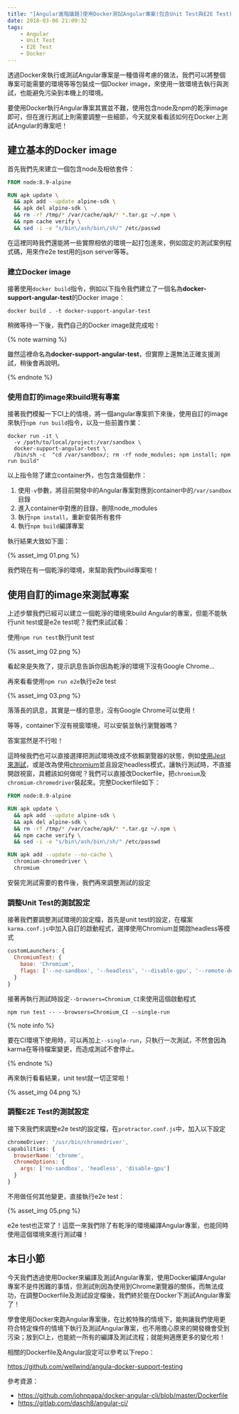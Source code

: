 ```yaml
---
title: "[Angular進階議題]使用Docker測試Angular專案(包含Unit Test與E2E Test)"
date: 2018-03-06 21:09:32
tags:
	- Angular
	- Unit Test
	- E2E Test
	- Docker
---
```


透過Docker來執行或測試Angular專案是一種值得考慮的做法，我們可以將整個專案可能需要的環境等等包裝成一個Docker image，來使用一致環境去執行與測試，也能避免污染到本機上的環境。

要使用Docker執行Angular專案其實並不難，使用包含node及npm的乾淨image即可，但在進行測試上則需要調整一些細節，今天就來看看該如何在Docker上測試Angular的專案吧！

<!-- more -->

## 建立基本的Docker image

首先我們先來建立一個包含node及相依套件：

```dockerfile
FROM node:8.9-alpine

RUN apk update \
  && apk add --update alpine-sdk \
  && apk del alpine-sdk \
  && rm -rf /tmp/* /var/cache/apk/* *.tar.gz ~/.npm \
  && npm cache verify \
  && sed -i -e "s/bin\/ash/bin\/sh/" /etc/passwd
```

在這裡同時我們還能將一些實際相依的環境一起打包進來，例如固定的測試案例程式碼，用來作e2e test用的json server等等。

### 建立Docker image

接著使用`docker build`指令，例如以下指令我們建立了一個名為**docker-support-angular-test**的Docker image：

```shell
docker build . -t docker-support-angular-test
```

稍微等待一下後，我們自己的Docker image就完成啦！

{% note warning %}

雖然這裡命名為**docker-support-angular-test**，但實際上還無法正確支援測試，稍後會再說明。

{% endnote %}

### 使用自訂的image來build現有專案

接著我們模擬一下CI上的情境，將一個angular專案抓下來後，使用自訂的image來執行`npm run build`指令，以及一些前置作業：

```shell
docker run -it \
  -v /path/to/local/project:/var/sandbox \
  docker-support-angular-test \
  /bin/sh -c  "cd /var/sandbox/; rm -rf node_modules; npm install; npm run build"
```

以上指令除了建立container外，也包含幾個動作：

1.  使用`-v`參數，將目前開發中的Angular專案對應到container中的`/var/sandbox`目錄
2.  進入container中對應的目錄，刪除node_modules
3.  執行`npm install`，重新安裝所有套件
4.  執行`npm build`編譯專案

執行結果大致如下圖：

{% asset_img 01.png %}

我們現在有一個乾淨的環境，來幫助我們build專案啦！

## 使用自訂的image來測試專案

上述步驟我們已經可以建立一個乾淨的環境來build Angular的專案，但能不能執行unit test或是e2e test呢？我們來試試看：

使用`npm run test`執行unit test

{% asset_img 02.png %}

看起來是失敗了，提示訊息告訴你因為乾淨的環境下沒有Google Chrome...

再來看看使用`npm run e2e`執行e2e test

{% asset_img 03.png %}

落落長的訊息，其實是一樣的意思，沒有Google Chrome可以使用！

等等，container下沒有視窗環境，可以安裝並執行瀏覽器嗎？

答案當然是不行啦！

這時候我們也可以直接選擇把測試環境改成不依賴瀏覽器的狀態，例如[使用Jest來測試](https://wellwind.idv.tw/blog/2017/08/13/angular-advanced-testing-with-jest/)，或是改為使用[chromium](https://www.chromium.org/)並且設定headless模式，讓執行測試時，不直接開啟視窗，具體該如何做呢？我們可以直接改Dockerfile，把`chromium`及`chromium-chromedriver`裝起來。完整Dockerfile如下：

```dockerfile
FROM node:8.9-alpine

RUN apk update \
  && apk add --update alpine-sdk \
  && apk del alpine-sdk \
  && rm -rf /tmp/* /var/cache/apk/* *.tar.gz ~/.npm \
  && npm cache verify \
  && sed -i -e "s/bin\/ash/bin\/sh/" /etc/passwd

RUN apk add --update --no-cache \
  chromium-chromedriver \
  chromium
```

安裝完測試需要的套件後，我們再來調整測試的設定

### 調整Unit Test的測試設定

接著我們要調整測試環境的設定檔，首先是unit test的設定，在檔案`karma.conf.js`中加入自訂的啟動程式，選擇使用Chromium並開啟headless等模式

```js
customLaunchers: {
  ChromiumTest: {
    base: 'Chromium',
    flags: ['--no-sandbox', '--headless', '--disable-gpu', '--remote-debugging-port=9222']
  }
}
```

接著再執行測試時設定`--browsers=Chromium_CI`來使用這個啟動程式

```shell
npm run test -- --browsers=Chromium_CI --single-run
```

{% note info %}

要在CI環境下使用時，可以再加上`--single-run`，只執行一次測試，不然會因為karma在等待檔案變更，而造成測試不會停止。

{% endnote %}

再來執行看看結果，unit test就一切正常啦！

{% asset_img 04.png %}

### 調整E2E Test的測試設定

接下來我們來調整e2e test的設定檔，在`protractor.conf.js`中，加入以下設定

```Javascript
chromeDriver: '/usr/bin/chromedriver',
capabilities: {
  browserName: 'chrome', 
  chromeOptions: {
    args: ['no-sandbox', 'headless', 'disable-gpu']
  }
}
```

不用做任何其他變更，直接執行e2e test：

{% asset_img 05.png %}

e2e test也正常了！這麼一來我們除了有乾淨的環境編譯Angular專案，也能同時使用這個環境來進行測試囉！

## 本日小節

今天我們透過使用Docker來編譯及測試Angular專案，使用Docker編譯Angular專案不是件困難的事情，但測試則因為使用到Chrome瀏覽器的關係，而無法成功，在調整Dockerfile及測試設定檔後，我們終於能在Docker下測試Angular專案了！

學會使用Docker來跑Angular專案後，在比較特殊的情境下，能夠讓我們使用更符合特定條件的情境下執行及測試Angular專案，也不用擔心原來的開發機會受到污染；放到CI上，也能統一所有的編譯及測試流程；就能夠適應更多的變化啦！

相關的Dockerfile及Angular設定可以參考以下repo：

https://github.com/wellwind/angula-docker-support-testing

參考資源：

-   https://github.com/johnpapa/docker-angular-cli/blob/master/Dockerfile
-   https://gitlab.com/dasch8/angular-ci/